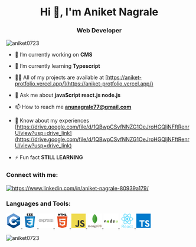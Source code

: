 <h1 align="center">Hi 👋, I'm Aniket Nagrale</h1>
<h3 align="center">Web Developer</h3>

<p align="left"> <img src="https://komarev.com/ghpvc/?username=aniket0723&label=Profile%20views&color=0e75b6&style=flat" alt="aniket0723" /> </p>

- 🔭 I’m currently working on **CMS**

- 🌱 I’m currently learning **Typescript**

- 👨‍💻 All of my projects are available at [https://aniket-protfolio.vercel.app/](https://aniket-protfolio.vercel.app/)

- 💬 Ask me about **javaScript react.js node.js**

- 📫 How to reach me **anunagrale77@gmail.com**

- 📄 Know about my experiences [https://drive.google.com/file/d/1QBwpCSvfNNZG1OeJroHGQljNFftRenrU/view?usp=drive_link](https://drive.google.com/file/d/1QBwpCSvfNNZG1OeJroHGQljNFftRenrU/view?usp=drive_link)

- ⚡ Fun fact **STILL LEARNING**

<h3 align="left">Connect with me:</h3>
<p align="left">
<a href="https://linkedin.com/in/https://www.linkedin.com/in/aniket-nagrale-80939a179/" target="blank"><img align="center" src="https://raw.githubusercontent.com/rahuldkjain/github-profile-readme-generator/master/src/images/icons/Social/linked-in-alt.svg" alt="https://www.linkedin.com/in/aniket-nagrale-80939a179/" height="30" width="40" /></a>
</p>

<h3 align="left">Languages and Tools:</h3>
<p align="left"> <a href="https://www.w3schools.com/cpp/" target="_blank" rel="noreferrer"> <img src="https://raw.githubusercontent.com/devicons/devicon/master/icons/cplusplus/cplusplus-original.svg" alt="cplusplus" width="40" height="40"/> </a> <a href="https://www.w3schools.com/css/" target="_blank" rel="noreferrer"> <img src="https://raw.githubusercontent.com/devicons/devicon/master/icons/css3/css3-original-wordmark.svg" alt="css3" width="40" height="40"/> </a> <a href="https://expressjs.com" target="_blank" rel="noreferrer"> <img src="https://raw.githubusercontent.com/devicons/devicon/master/icons/express/express-original-wordmark.svg" alt="express" width="40" height="40"/> </a> <a href="https://www.w3.org/html/" target="_blank" rel="noreferrer"> <img src="https://raw.githubusercontent.com/devicons/devicon/master/icons/html5/html5-original-wordmark.svg" alt="html5" width="40" height="40"/> </a> <a href="https://developer.mozilla.org/en-US/docs/Web/JavaScript" target="_blank" rel="noreferrer"> <img src="https://raw.githubusercontent.com/devicons/devicon/master/icons/javascript/javascript-original.svg" alt="javascript" width="40" height="40"/> </a> <a href="https://www.mongodb.com/" target="_blank" rel="noreferrer"> <img src="https://raw.githubusercontent.com/devicons/devicon/master/icons/mongodb/mongodb-original-wordmark.svg" alt="mongodb" width="40" height="40"/> </a> <a href="https://nodejs.org" target="_blank" rel="noreferrer"> <img src="https://raw.githubusercontent.com/devicons/devicon/master/icons/nodejs/nodejs-original-wordmark.svg" alt="nodejs" width="40" height="40"/> </a> <a href="https://reactjs.org/" target="_blank" rel="noreferrer"> <img src="https://raw.githubusercontent.com/devicons/devicon/master/icons/react/react-original-wordmark.svg" alt="react" width="40" height="40"/> </a> <a href="https://www.typescriptlang.org/" target="_blank" rel="noreferrer"> <img src="https://raw.githubusercontent.com/devicons/devicon/master/icons/typescript/typescript-original.svg" alt="typescript" width="40" height="40"/> </a> </p>

<p><img align="center" src="https://github-readme-stats.vercel.app/api/top-langs?username=aniket0723&show_icons=true&locale=en&layout=compact" alt="aniket0723" /></p>
